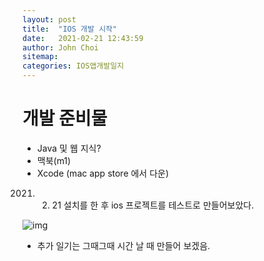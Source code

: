 ```yaml
---
layout: post
title:  "IOS 개발 시작"
date:   2021-02-21 12:43:59
author: John Choi
sitemap:
categories: IOS앱개발일지
---
```


# 개발 준비물
- Java 및 웹 지식?
- 맥북(m1)
- Xcode (mac app store 에서 다운)

2021. 02. 21 설치를 한 후 ios 프로젝트를 테스트로 만들어보았다.
<img data-action="zoom" src='{{ "/attach/img/ios_blog/01.png" | relative_url }}' alt='img'>

* 추가 일기는 그때그때 시간 날 때 만들어 보겠음.
